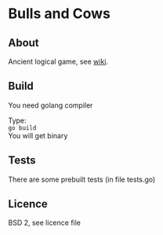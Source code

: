 # Bulls and Cows

## About

Ancient logical game, see [wiki](https://en.wikipedia.org/wiki/Bulls_and_Cows).

## Build

You need golang compiler

Type:  
`go build`  
You will get binary

## Tests

There are some prebuilt tests (in file tests.go)

## Licence

BSD 2, see licence file
